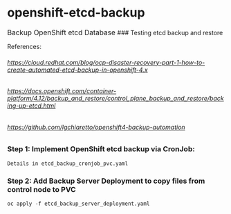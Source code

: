 # openshift-etcd-backup
<font size=3>
Backup OpenShift etcd Database
</font>
### Testing etcd backup and restore 

References: <br>
###### https://cloud.redhat.com/blog/ocp-disaster-recovery-part-1-how-to-create-automated-etcd-backup-in-openshift-4.x <br>
###### https://docs.openshift.com/container-platform/4.12/backup_and_restore/control_plane_backup_and_restore/backing-up-etcd.html <br>
###### https://github.com/lgchiaretto/openshift4-backup-automation <br>


### Step 1: Implement OpenShift etcd backup via CronJob:
```
Details in etcd_backup_cronjob_pvc.yaml
```

### Step 2: Add Backup Server Deployment to copy files from control node to PVC
```
oc apply -f etcd_backup_server_deployment.yaml
```
